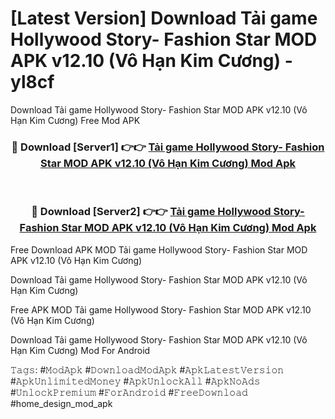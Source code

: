 # [Latest Version] Download Tải game Hollywood Story- Fashion Star MOD APK v12.10 (Vô Hạn Kim Cương) - yl8cf

Download Tải game Hollywood Story- Fashion Star MOD APK v12.10 (Vô Hạn Kim Cương) Free Mod APK

<div align="center">
<h3>🔴 Download [Server1] 👉👉 <a href="https://apk-comot.site?title=Tải_game_Hollywood_Story-_Fashion_Star_MOD_APK_v12.10_(Vô_Hạn_Kim_Cương)">Tải game Hollywood Story- Fashion Star MOD APK v12.10 (Vô Hạn Kim Cương) Mod Apk</a></h3><br>

<h3>🔴 Download [Server2] 👉👉 <a href="https://apk-comot.site?title=Tải_game_Hollywood_Story-_Fashion_Star_MOD_APK_v12.10_(Vô_Hạn_Kim_Cương)">Tải game Hollywood Story- Fashion Star MOD APK v12.10 (Vô Hạn Kim Cương) Mod Apk</a></h3>
</div>


Free Download APK MOD Tải game Hollywood Story- Fashion Star MOD APK v12.10 (Vô Hạn Kim Cương)

Download Tải game Hollywood Story- Fashion Star MOD APK v12.10 (Vô Hạn Kim Cương) 

Free APK MOD Tải game Hollywood Story- Fashion Star MOD APK v12.10 (Vô Hạn Kim Cương) 

Download Tải game Hollywood Story- Fashion Star MOD APK v12.10 (Vô Hạn Kim Cương) Mod For Android

𝚃𝚊𝚐𝚜: #𝙼𝚘𝚍𝙰𝚙𝚔 #𝙳𝚘𝚠𝚗𝚕𝚘𝚊𝚍𝙼𝚘𝚍𝙰𝚙𝚔 #𝙰𝚙𝚔𝙻𝚊𝚝𝚎𝚜𝚝𝚅𝚎𝚛𝚜𝚒𝚘𝚗 #𝙰𝚙𝚔𝚄𝚗𝚕𝚒𝚖𝚒𝚝𝚎𝚍𝙼𝚘𝚗𝚎𝚢 #𝙰𝚙𝚔𝚄𝚗𝚕𝚘𝚌𝚔𝙰𝚕𝚕 #𝙰𝚙𝚔𝙽𝚘𝙰𝚍𝚜 #𝚄𝚗𝚕𝚘𝚌𝚔𝙿𝚛𝚎𝚖𝚒𝚞𝚖 #𝙵𝚘𝚛𝙰𝚗𝚍𝚛𝚘𝚒𝚍 #𝙵𝚛𝚎𝚎𝙳𝚘𝚠𝚗𝚕𝚘𝚊𝚍 #home_design_mod_apk